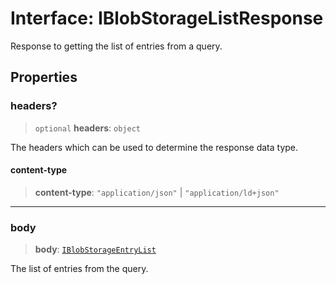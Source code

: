 # Interface: IBlobStorageListResponse

Response to getting the list of entries from a query.

## Properties

### headers?

> `optional` **headers**: `object`

The headers which can be used to determine the response data type.

#### content-type

> **content-type**: `"application/json"` \| `"application/ld+json"`

***

### body

> **body**: [`IBlobStorageEntryList`](IBlobStorageEntryList.md)

The list of entries from the query.
